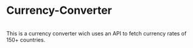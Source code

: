 # Currency-Converter
<br>
This is a currency converter wich uses an API to fetch currency rates of 150+ countries.
